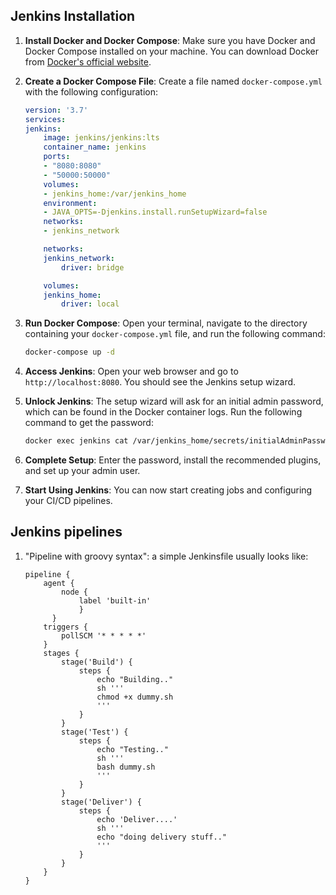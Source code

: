 ## **Jenkins Installation**

1. **Install Docker and Docker Compose**: Make sure you have Docker and Docker Compose installed on your machine. You can download Docker from [Docker's official website](https://www.docker.com/products/docker-desktop).

2. **Create a Docker Compose File**: Create a file named `docker-compose.yml` with the following configuration:

    ```yaml
    version: '3.7'
    services:
    jenkins:
        image: jenkins/jenkins:lts
        container_name: jenkins
        ports:
        - "8080:8080"
        - "50000:50000"
        volumes:
        - jenkins_home:/var/jenkins_home
        environment:
        - JAVA_OPTS=-Djenkins.install.runSetupWizard=false
        networks:
        - jenkins_network

        networks:
        jenkins_network:
            driver: bridge

        volumes:
        jenkins_home:
            driver: local
    ```

3. **Run Docker Compose**: Open your terminal, navigate to the directory containing your `docker-compose.yml` file, and run the following command:

    ```sh
    docker-compose up -d
    ```

4. **Access Jenkins**: Open your web browser and go to `http://localhost:8080`. You should see the Jenkins setup wizard.

5. **Unlock Jenkins**: The setup wizard will ask for an initial admin password, which can be found in the Docker container logs. Run the following command to get the password:

    ```sh
    docker exec jenkins cat /var/jenkins_home/secrets/initialAdminPassword
    ```

6. **Complete Setup**: Enter the password, install the recommended plugins, and set up your admin user.

7. **Start Using Jenkins**: You can now start creating jobs and configuring your CI/CD pipelines.

## **Jenkins pipelines**

1. "Pipeline with groovy syntax": a simple Jenkinsfile usually looks like:
    ```
    pipeline {
        agent { 
            node {
                label 'built-in'
                }
          }
        triggers {
            pollSCM '* * * * *'
        }
        stages {
            stage('Build') {
                steps {
                    echo "Building.."
                    sh '''
                    chmod +x dummy.sh
                    '''
                }
            }
            stage('Test') {
                steps {
                    echo "Testing.."
                    sh '''
                    bash dummy.sh
                    '''
                }
            }
            stage('Deliver') {
                steps {
                    echo 'Deliver....'
                    sh '''
                    echo "doing delivery stuff.."
                    '''
                }
            }
        }
    }
    ```
